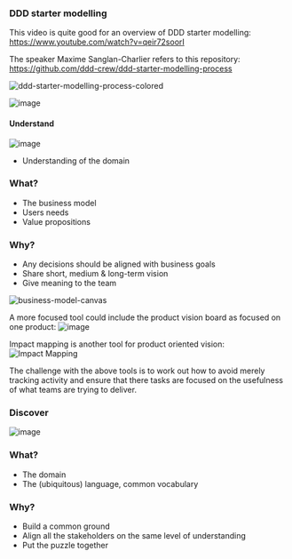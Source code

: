 ### DDD starter modelling
This video is quite good for an overview of DDD starter modelling:
https://www.youtube.com/watch?v=qeir72soorI

The speaker Maxime Sanglan-Charlier refers to this repository:
https://github.com/ddd-crew/ddd-starter-modelling-process


![ddd-starter-modelling-process-colored](https://github.com/TomSpencerLondon/LeetCode/assets/27693622/d0c739cd-a53a-4a9f-ab6e-42d81ae18308)

![image](https://github.com/TomSpencerLondon/LeetCode/assets/27693622/eb256894-654a-4687-a329-c5c3aaeaff02)

#### Understand

![image](https://github.com/TomSpencerLondon/LeetCode/assets/27693622/cd68c777-9323-405f-bb6a-3c66bc01a227)

- Understanding of the domain

### What?
- The business model
- Users needs
- Value propositions

### Why?
- Any decisions should be aligned with business goals
- Share short, medium & long-term vision
- Give meaning to the team

![business-model-canvas](https://github.com/TomSpencerLondon/LeetCode/assets/27693622/fd8823a8-8f57-42ca-b303-67b465586127)

A more focused tool could include the product vision board as focused on one product:
![image](https://github.com/TomSpencerLondon/LeetCode/assets/27693622/b8a21b94-b883-4b4e-ba9c-3e961ba28d5f)

Impact mapping is another tool for product oriented vision:
![Impact Mapping](https://github.com/TomSpencerLondon/LeetCode/assets/27693622/8e0f36b1-5fe5-4bce-a6b4-8e0c41486e83)

The challenge with the above tools is to work out how to avoid merely tracking activity and ensure that there tasks are focused on the
usefulness of what teams are trying to deliver.

### Discover
![image](https://github.com/TomSpencerLondon/LeetCode/assets/27693622/eeaf937c-9c76-440c-a7fd-50a8b37a7d87)

### What?
- The domain
- The (ubiquitous) language, common vocabulary

### Why?
- Build a common ground
- Align all the stakeholders on the same level of understanding
- Put the puzzle together

